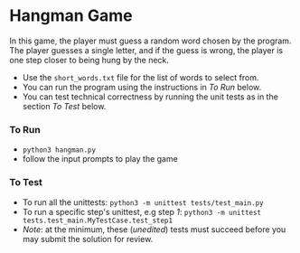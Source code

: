 
# Hangman Game
In this game, the player must guess a random word chosen by the program. The player guesses a single letter, and if the guess is wrong, the player is one step closer to being hung by the neck.
 
* Use the `short_words.txt` file for the list of words to select from.
* You can run the program using the instructions in *To Run* below.
* You can test technical correctness by running the unit tests as in the section *To Test* below.

### To Run

* `python3 hangman.py`
* follow the input prompts to play the game

### To Test

* To run all the unittests: `python3 -m unittest tests/test_main.py`
* To run a specific step's unittest, e.g step *1*: `python3 -m unittest tests.test_main.MyTestCase.test_step1`
* _Note_: at the minimum, these (*unedited*) tests must succeed before you may submit the solution for review.
